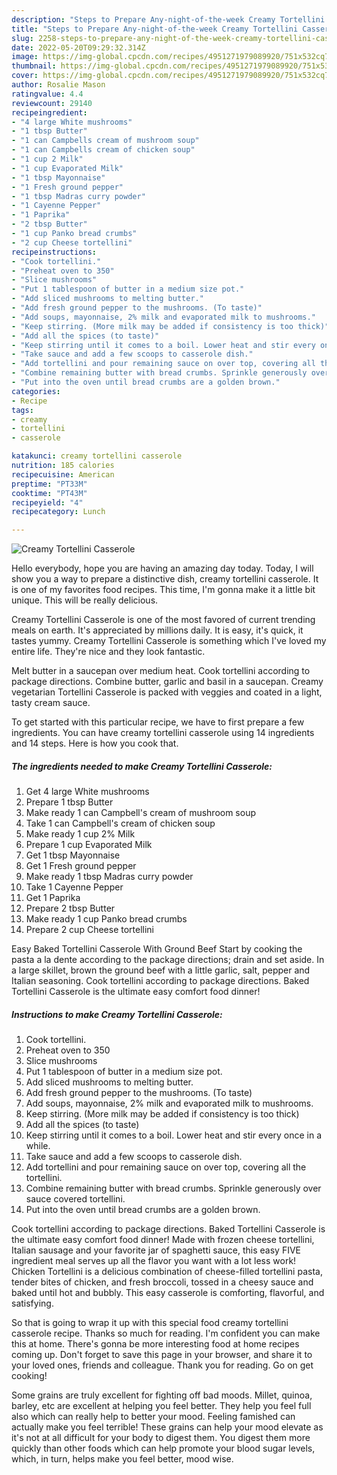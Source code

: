 ```yaml
---
description: "Steps to Prepare Any-night-of-the-week Creamy Tortellini Casserole"
title: "Steps to Prepare Any-night-of-the-week Creamy Tortellini Casserole"
slug: 2258-steps-to-prepare-any-night-of-the-week-creamy-tortellini-casserole
date: 2022-05-20T09:29:32.314Z
image: https://img-global.cpcdn.com/recipes/4951271979089920/751x532cq70/creamy-tortellini-casserole-recipe-main-photo.jpg
thumbnail: https://img-global.cpcdn.com/recipes/4951271979089920/751x532cq70/creamy-tortellini-casserole-recipe-main-photo.jpg
cover: https://img-global.cpcdn.com/recipes/4951271979089920/751x532cq70/creamy-tortellini-casserole-recipe-main-photo.jpg
author: Rosalie Mason
ratingvalue: 4.4
reviewcount: 29140
recipeingredient:
- "4 large White mushrooms"
- "1 tbsp Butter"
- "1 can Campbells cream of mushroom soup"
- "1 can Campbells cream of chicken soup"
- "1 cup 2 Milk"
- "1 cup Evaporated Milk"
- "1 tbsp Mayonnaise"
- "1 Fresh ground pepper"
- "1 tbsp Madras curry powder"
- "1 Cayenne Pepper"
- "1 Paprika"
- "2 tbsp Butter"
- "1 cup Panko bread crumbs"
- "2 cup Cheese tortellini"
recipeinstructions:
- "Cook tortellini."
- "Preheat oven to 350"
- "Slice mushrooms"
- "Put 1 tablespoon of butter in a medium size pot."
- "Add sliced mushrooms to melting butter."
- "Add fresh ground pepper to the mushrooms. (To taste)"
- "Add soups, mayonnaise, 2% milk and evaporated milk to mushrooms."
- "Keep stirring. (More milk may be added if consistency is too thick)"
- "Add all the spices (to taste)"
- "Keep stirring until it comes to a boil. Lower heat and stir every once in a while."
- "Take sauce and add a few scoops to casserole dish."
- "Add tortellini and pour remaining sauce on over top, covering all the tortellini."
- "Combine remaining butter with bread crumbs. Sprinkle generously over sauce covered tortellini."
- "Put into the oven until bread crumbs are a golden brown."
categories:
- Recipe
tags:
- creamy
- tortellini
- casserole

katakunci: creamy tortellini casserole 
nutrition: 185 calories
recipecuisine: American
preptime: "PT33M"
cooktime: "PT43M"
recipeyield: "4"
recipecategory: Lunch

---
```



![Creamy Tortellini Casserole](https://img-global.cpcdn.com/recipes/4951271979089920/751x532cq70/creamy-tortellini-casserole-recipe-main-photo.jpg)

Hello everybody, hope you are having an amazing day today. Today, I will show you a way to prepare a distinctive dish, creamy tortellini casserole. It is one of my favorites food recipes. This time, I'm gonna make it a little bit unique. This will be really delicious.

Creamy Tortellini Casserole is one of the most favored of current trending meals on earth. It's appreciated by millions daily. It is easy, it's quick, it tastes yummy. Creamy Tortellini Casserole is something which I've loved my entire life. They're nice and they look fantastic.

Melt butter in a saucepan over medium heat. Cook tortellini according to package directions. Combine butter, garlic and basil in a saucepan. Creamy vegetarian Tortellini Casserole is packed with veggies and coated in a light, tasty cream sauce.


To get started with this particular recipe, we have to first prepare a few ingredients. You can have creamy tortellini casserole using 14 ingredients and 14 steps. Here is how you cook that.

<!--inarticleads1-->

##### The ingredients needed to make Creamy Tortellini Casserole:

1. Get 4 large White mushrooms
1. Prepare 1 tbsp Butter
1. Make ready 1 can Campbell&#39;s cream of mushroom soup
1. Take 1 can Campbell&#39;s cream of chicken soup
1. Make ready 1 cup 2% Milk
1. Prepare 1 cup Evaporated Milk
1. Get 1 tbsp Mayonnaise
1. Get 1 Fresh ground pepper
1. Make ready 1 tbsp Madras curry powder
1. Take 1 Cayenne Pepper
1. Get 1 Paprika
1. Prepare 2 tbsp Butter
1. Make ready 1 cup Panko bread crumbs
1. Prepare 2 cup Cheese tortellini


Easy Baked Tortellini Casserole With Ground Beef Start by cooking the pasta a la dente according to the package directions; drain and set aside. In a large skillet, brown the ground beef with a little garlic, salt, pepper and Italian seasoning. Cook tortellini according to package directions. Baked Tortellini Casserole is the ultimate easy comfort food dinner! 

<!--inarticleads2-->

##### Instructions to make Creamy Tortellini Casserole:

1. Cook tortellini.
1. Preheat oven to 350
1. Slice mushrooms
1. Put 1 tablespoon of butter in a medium size pot.
1. Add sliced mushrooms to melting butter.
1. Add fresh ground pepper to the mushrooms. (To taste)
1. Add soups, mayonnaise, 2% milk and evaporated milk to mushrooms.
1. Keep stirring. (More milk may be added if consistency is too thick)
1. Add all the spices (to taste)
1. Keep stirring until it comes to a boil. Lower heat and stir every once in a while.
1. Take sauce and add a few scoops to casserole dish.
1. Add tortellini and pour remaining sauce on over top, covering all the tortellini.
1. Combine remaining butter with bread crumbs. Sprinkle generously over sauce covered tortellini.
1. Put into the oven until bread crumbs are a golden brown.


Cook tortellini according to package directions. Baked Tortellini Casserole is the ultimate easy comfort food dinner! Made with frozen cheese tortellini, Italian sausage and your favorite jar of spaghetti sauce, this easy FIVE ingredient meal serves up all the flavor you want with a lot less work! Chicken Tortellini is a delicious combination of cheese-filled tortellini pasta, tender bites of chicken, and fresh broccoli, tossed in a cheesy sauce and baked until hot and bubbly. This easy casserole is comforting, flavorful, and satisfying. 

So that is going to wrap it up with this special food creamy tortellini casserole recipe. Thanks so much for reading. I'm confident you can make this at home. There's gonna be more interesting food at home recipes coming up. Don't forget to save this page in your browser, and share it to your loved ones, friends and colleague. Thank you for reading. Go on get cooking!

Some grains are truly excellent for fighting off bad moods. Millet, quinoa, barley, etc are excellent at helping you feel better. They help you feel full also which can really help to better your mood. Feeling famished can actually make you feel terrible! These grains can help your mood elevate as it's not at all difficult for your body to digest them. You digest them more quickly than other foods which can help promote your blood sugar levels, which, in turn, helps make you feel better, mood wise.
